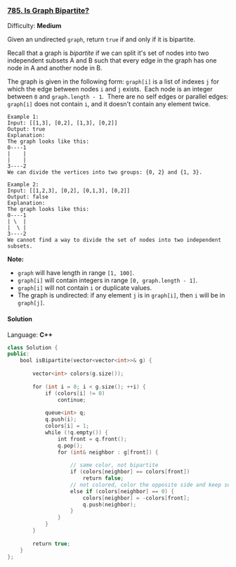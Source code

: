 ### [785\. Is Graph Bipartite?](https://leetcode.com/problems/is-graph-bipartite/)

Difficulty: **Medium**


Given an undirected `graph`, return `true` if and only if it is bipartite.

Recall that a graph is _bipartite_ if we can split it's set of nodes into two independent subsets A and B such that every edge in the graph has one node in A and another node in B.

The graph is given in the following form: `graph[i]` is a list of indexes `j` for which the edge between nodes `i` and `j` exists.  Each node is an integer between `0` and `graph.length - 1`.  There are no self edges or parallel edges: `graph[i]` does not contain `i`, and it doesn't contain any element twice.

```
Example 1:
Input: [[1,3], [0,2], [1,3], [0,2]]
Output: true
Explanation: 
The graph looks like this:
0----1
|    |
|    |
3----2
We can divide the vertices into two groups: {0, 2} and {1, 3}.
```

```
Example 2:
Input: [[1,2,3], [0,2], [0,1,3], [0,2]]
Output: false
Explanation: 
The graph looks like this:
0----1
| \  |
|  \ |
3----2
We cannot find a way to divide the set of nodes into two independent subsets.
```

**Note:**

*   `graph` will have length in range `[1, 100]`.
*   `graph[i]` will contain integers in range `[0, graph.length - 1]`.
*   `graph[i]` will not contain `i` or duplicate values.
*   The graph is undirected: if any element `j` is in `graph[i]`, then `i` will be in `graph[j]`.


#### Solution

Language: **C++**

```c++
class Solution {
public:
    bool isBipartite(vector<vector<int>>& g) {
        
        vector<int> colors(g.size());
        
        for (int i = 0; i < g.size(); ++i) {
            if (colors[i] != 0)
                continue;
            
            queue<int> q;
            q.push(i);
            colors[i] = 1;
            while (!q.empty()) {
                int front = q.front();
                q.pop();
                for (int& neighbor : g[front]) {
                    
                    // same color, not bipartite
                    if (colors[neighbor] == colors[front])
                        return false;
                    // not colored, color the opposite side and keep search
                    else if (colors[neighbor] == 0) {
                        colors[neighbor] = -colors[front];
                        q.push(neighbor);
                    }
                }
            }
        }
        
        return true;
    }
};
​
```
